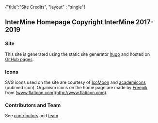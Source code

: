 {"title":"Site Credits",
"layout" : "single"}

## InterMine Homepage Copyright InterMine 2017-2019

### Site
This site is generated using the static site generator [hugo](http://gohugo.io/) and hosted on [GitHub pages](https://pages.github.com/).

### Icons
SVG icons used on the site are courtesy of [IcoMoon](https://icomoon.io/app/#/select) and [academicons](http://jpswalsh.github.io/academicons/) (pubmed icon). Organism icons on the home page are made by [Freepik](http://www.freepik.com/) from [www.flaticon.com](http://www.flaticon.com).

### Contributors and Team

See [contributors](/contributors) and [team](/team).
